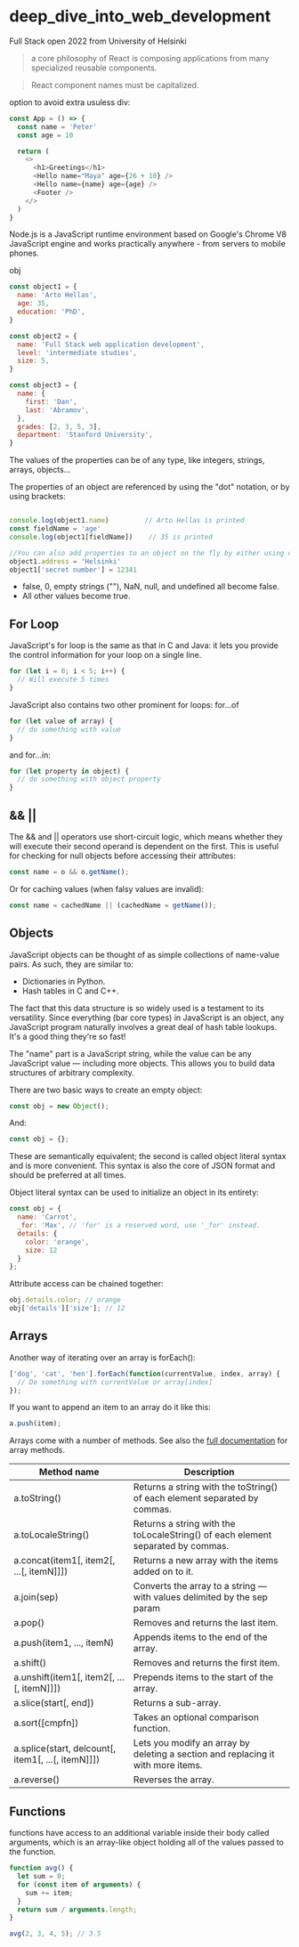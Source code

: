 # deep_dive_into_web_development
Full Stack open 2022 from University of Helsinki



> a core philosophy of React is composing applications from many specialized reusable components.

>React component names must be capitalized.

option to avoid extra usuless div:

```js
const App = () => {
  const name = 'Peter'
  const age = 10

  return (
    <>
      <h1>Greetings</h1>
      <Hello name="Maya" age={26 + 10} />
      <Hello name={name} age={age} />
      <Footer />
    </>
  )
}
```

Node.js is a JavaScript runtime environment based on Google's Chrome V8 JavaScript engine and works practically anywhere - from servers to mobile phones.

obj

```js
const object1 = {
  name: 'Arto Hellas',
  age: 35,
  education: 'PhD',
}

const object2 = {
  name: 'Full Stack web application development',
  level: 'intermediate studies',
  size: 5,
}

const object3 = {
  name: {
    first: 'Dan',
    last: 'Abramov',
  },
  grades: [2, 3, 5, 3],
  department: 'Stanford University',
}
```

The values of the properties can be of any type, like integers, strings, arrays, objects...

The properties of an object are referenced by using the "dot" notation, or by using brackets:

```js

console.log(object1.name)         // Arto Hellas is printed
const fieldName = 'age' 
console.log(object1[fieldName])    // 35 is printed

//You can also add properties to an object on the fly by either using dot notation or brackets:
object1.address = 'Helsinki'
object1['secret number'] = 12341
```

* false, 0, empty strings (""), NaN, null, and undefined all become false.
* All other values become true.

## For Loop

JavaScript's for loop is the same as that in C and Java: it lets you provide the control information for your loop on a single line.

```js
for (let i = 0; i < 5; i++) {
  // Will execute 5 times
}
```

JavaScript also contains two other prominent for loops: for...of

```js
for (let value of array) {
  // do something with value
}
```

and for...in:

```js
for (let property in object) {
  // do something with object property
}
```

## && ||

The && and || operators use short-circuit logic, which means whether they will execute their second operand is dependent on the first. This is useful for checking for null objects before accessing their attributes:

```js
const name = o && o.getName();
```

Or for caching values (when falsy values are invalid):

```js
const name = cachedName || (cachedName = getName());
```

## Objects

JavaScript objects can be thought of as simple collections of name-value pairs. As such, they are similar to:

* Dictionaries in Python.
* Hash tables in C and C++.

The fact that this data structure is so widely used is a testament to its versatility. Since everything (bar core types) in JavaScript is an object, any JavaScript program naturally involves a great deal of hash table lookups. It's a good thing they're so fast!

The "name" part is a JavaScript string, while the value can be any JavaScript value — including more objects. This allows you to build data structures of arbitrary complexity.

There are two basic ways to create an empty object:

```js
const obj = new Object();
```

And:

```js
const obj = {};
```

These are semantically equivalent; the second is called object literal syntax and is more convenient. This syntax is also the core of JSON format and should be preferred at all times.

Object literal syntax can be used to initialize an object in its entirety:

```js
const obj = {
  name: 'Carrot',
  _for: 'Max', // 'for' is a reserved word, use '_for' instead.
  details: {
    color: 'orange',
    size: 12
  }
};
```

Attribute access can be chained together:

```js
obj.details.color; // orange
obj['details']['size']; // 12
```

## Arrays

Another way of iterating over an array is forEach():

```js
['dog', 'cat', 'hen'].forEach(function(currentValue, index, array) {
  // Do something with currentValue or array[index]
});
```

If you want to append an item to an array do it like this:

```js
a.push(item);
```

Arrays come with a number of methods. See also the [full documentation](https://developer.mozilla.org/en-US/docs/Web/JavaScript/Reference/Global_Objects/Array) for array methods.

 |Method name |	Description |
 |----------|-------------|
|a.toString()	| Returns a string with the toString() of each element separated by commas.|
|a.toLocaleString()	| Returns a string with the toLocaleString() of each element separated by commas. |
|a.concat(item1[, item2[, ...[, itemN]]])	| Returns a new array with the items added on to it. |
|a.join(sep)	|Converts the array to a string — with values delimited by the sep param |
|a.pop()	| Removes and returns the last item.|
|a.push(item1, ..., itemN)	| Appends items to the end of the array.|
|a.shift()	| Removes and returns the first item.|
|a.unshift(item1[, item2[, ...[, itemN]]])	| Prepends items to the start of the array.|
|a.slice(start[, end])	| Returns a sub-array.|
|a.sort([cmpfn])	| Takes an optional comparison function.|
|a.splice(start, delcount[, item1[, ...[, itemN]]])	| Lets you modify an array by deleting a section and replacing it with more items. |
|a.reverse()	| Reverses the array.|

## Functions

functions have access to an additional variable inside their body called arguments, which is an array-like object holding all of the values passed to the function. 

```js
function avg() {
  let sum = 0;
  for (const item of arguments) {
    sum += item;
  }
  return sum / arguments.length;
}

avg(2, 3, 4, 5); // 3.5
```
